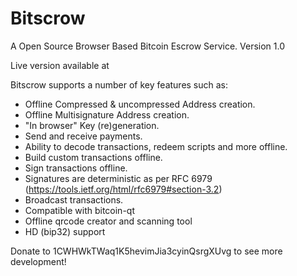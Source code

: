 Bitscrow
=======

A Open Source Browser Based Bitcoin Escrow Service. Version 1.0 

Live version available at 



Bitscrow supports a number of key features such as: 

- Offline Compressed & uncompressed Address creation.
- Offline Multisignature Address creation.
- "In browser" Key (re)generation. 
- Send and receive payments.
- Ability to decode transactions, redeem scripts and more offline.
- Build custom transactions offline.
- Sign transactions offline.
- Signatures are deterministic as per RFC 6979 (https://tools.ietf.org/html/rfc6979#section-3.2)
- Broadcast transactions.
- Compatible with bitcoin-qt
- Offline qrcode creator and scanning tool
- HD (bip32) support

Donate to 1CWHWkTWaq1K5hevimJia3cyinQsrgXUvg to see more development!
